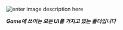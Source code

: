 ![enter image description here](https://media.discordapp.net/attachments/916248167941566534/1243008992607862934/image.png?ex=664fe9d5&is=664e9855&hm=545248c596f760861a8fe97332e0f97ee3520588c1dd1bdd508595536832590a&=&format=webp&quality=lossless)

***Game에 쓰이는 모든 UI를 가지고 있는 폴더입니다***
